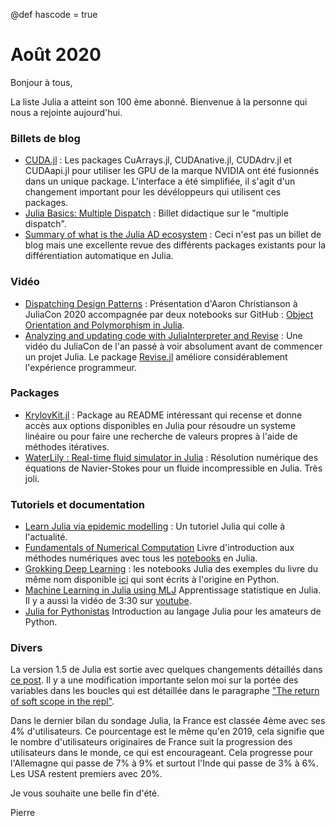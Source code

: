 @def hascode = true

# Août 2020

Bonjour à tous, 

La liste Julia a atteint son 100 ème abonné. Bienvenue à la personne qui nous a rejointe aujourd'hui.



### Billets de blog

- [CUDA.jl](https://juliagpu.org/2020-07-07-cuda_1.1/) : Les packages CuArrays.jl, CUDAnative.jl, CUDAdrv.jl et CUDAapi.jl pour utiliser les GPU de la marque NVIDIA ont été fusionnés dans un unique package. L'interface a été simplifiée, il s'agit d'un changement important pour les dévéloppeurs qui utilisent ces packages.
- [Julia Basics: Multiple Dispatch](https://opensourc.es/blog/basics-multiple-dispatch/index.html) : Billet didactique sur le "multiple dispatch".
- [Summary of what is the Julia AD ecosystem](https://t.co/c6MqQNIllP) : Ceci n'est pas un billet de blog mais une excellente revue des différents packages existants pour la différentiation automatique en Julia.


### Vidéo

- [Dispatching Design Patterns](https://www.youtube.com/watch?v=n-E-1-A_rZM) : Présentation d'Aaron Christianson à JuliaCon 2020 accompagnée par deux notebooks sur GitHub : [Object Orientation and Polymorphism in Julia](https://github.com/ninjaaron/oo-and-polymorphism-in-julia).
- [Analyzing and updating code with JuliaInterpreter and Revise](https://www.youtube.com/watch?v=gXDI4DSp04c&feature=youtu.be) : Une vidéo du JuliaCon de l'an passé à voir absolument avant de commencer un projet Julia. Le package [Revise.jl](https://github.com/timholy/Revise.jl) améliore considérablement l'expérience programmeur.

### Packages 

- [KrylovKit.jl](https://github.com/Jutho/KrylovKit.jl) : Package au README intéressant qui recense et donne accès aux options disponibles en Julia pour résoudre un systeme linéaire ou pour faire une recherche de valeurs propres à l'aide de méthodes itératives.
- [WaterLily : Real-time fluid simulator in Julia](https://github.com/weymouth/WaterLily) : Résolution numérique des équations de Navier-Stokes pour un fluide incompressible en Julia. Très joli.


### Tutoriels et documentation

- [Learn Julia via epidemic modelling](https://github.com/dpsanders/LearnJulia2020) : Un tutoriel Julia qui colle à l'actualité.
- [Fundamentals of Numerical Computation](https://fncbook.github.io/fnc/frontmatter.html) Livre d'introduction aux méthodes numériques avec tous les [notebooks](https://fncbook.github.io/fnc/appendix/demos.html) en Julia.
- [Grokking Deep Learning](https://github.com/deepaksuresh/Grokking-Deep-Learning-with-Julia) : les notebooks Julia des exemples du livre du même nom disponible [ici](https://manning.com/books/grokking-deep-learning?a_aid=grokkingdl&a_bid=32715258) qui sont écrits à l'origine en Python.
- [Machine Learning in Julia using MLJ](https://github.com/ablaom/MachineLearningInJulia2020) Apprentissage statistique en Julia. Il y a aussi la vidéo de 3:30 sur [youtube](https://youtu.be/qSWbCn170HU).
- [Julia for Pythonistas](https://github.com/ageron/julia_notebooks) Introduction au langage Julia pour les amateurs de Python.

### Divers

La version 1.5 de Julia est sortie avec quelques changements détaillés dans [ce post](https://julialang.org/blog/2020/08/julia-1.5-highlights/).  Il y a une modification importante selon moi sur la portée des variables dans les boucles qui est détaillée dans le paragraphe ["The return of soft scope in the repl"](https://julialang.org/blog/2020/08/julia-1.5-highlights/#the_return_of_quotsoft_scopequot_in_the_repl).

Dans le dernier bilan du sondage Julia, la France est classée 4ème avec ses 4% d'utilisateurs. Ce pourcentage est le même qu'en 2019, cela signifie que le nombre d'utilisateurs originaires de France suit la progression des utilisateurs dans le monde, ce qui est encourageant. Cela progresse pour l'Allemagne qui passe de 7% à 9% et surtout l'Inde qui passe de 3% à 6%. Les USA restent premiers avec 20%.

Je vous souhaite une belle fin d'été. 

Pierre

